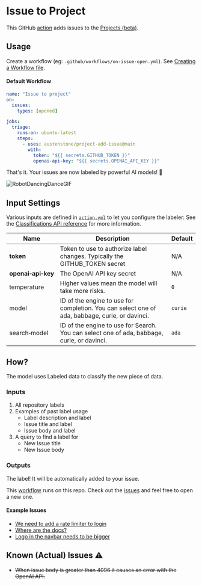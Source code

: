 # Issue to Project

This GitHub [action](https://docs.github.com/en/actions) adds issues to the [Projects (beta)](https://github.com/features/issues).

## Usage
Create a workflow (eg: `.github/workflows/on-issue-open.yml`). See [Creating a Workflow file](https://help.github.com/en/articles/configuring-a-workflow#creating-a-workflow-file).

#### Default Workflow
```yml
name: "Issue to project"
on:
  issues:
    types: [opened]

jobs:
  triage:
    runs-on: ubuntu-latest
    steps:
      - uses: austenstone/project-add-issue@main
        with:
          token: "${{ secrets.GITHUB_TOKEN }}"
          openai-api-key: "${{ secrets.OPENAI_API_KEY }}"
```
That's it. Your issues are now labeled by powerful AI models! 🧠

![RobotDancingDanceGIF](https://user-images.githubusercontent.com/22425467/151486237-5a416561-c2e9-4c61-ad56-12d77fca0206.gif)

## Input Settings
Various inputs are defined in [`action.yml`](action.yml) to let you configure the labeler:
See the [Classifications API reference](https://beta.openai.com/docs/api-reference/classifications) for more information.

| Name | Description | Default |
| --- | - | - |
| **token** | Token to use to authorize label changes. Typically the GITHUB_TOKEN secret | N/A |
| **openai&#x2011;api&#x2011;key** | The OpenAI API key secret | N/A |
| temperature | Higher values mean the model will take more risks. | `0`
| model | ID of the engine to use for completion. You can select one of ada, babbage, curie, or davinci. | `curie`
| search&#x2011;model | ID of the engine to use for Search. You can select one of ada, babbage, curie, or davinci. | `ada`

## How?
The model uses Labeled data to classify the new piece of data.

### Inputs
1. All repository labels
3. Examples of past label usage
    - Label description and label
    - Issue title and label
    - Issue body and label
4. A query to find a label for
    - New Issue title
    - New Issue body

### Outputs
The label! It will be automatically added to your issue.

This [workflow](https://github.com/austenstone/project-add-issue/actions/workflows/usage.yaml) runs on this repo. Check out the [issues](https://github.com/austenstone/project-add-issue/issues) and feel free to open a new one.

#### Example Issues
- [We need to add a rate limiter to login](https://github.com/austenstone/project-add-issue/issues/80)
- [Where are the docs?](https://github.com/austenstone/project-add-issue/issues/37)
- [Logo in the navbar needs to be bigger](https://github.com/austenstone/project-add-issue/issues/36)

## Known (Actual) Issues ⚠️
- ~~When issue body is greater than 4096 it causes an error with the OpenAI API.~~
